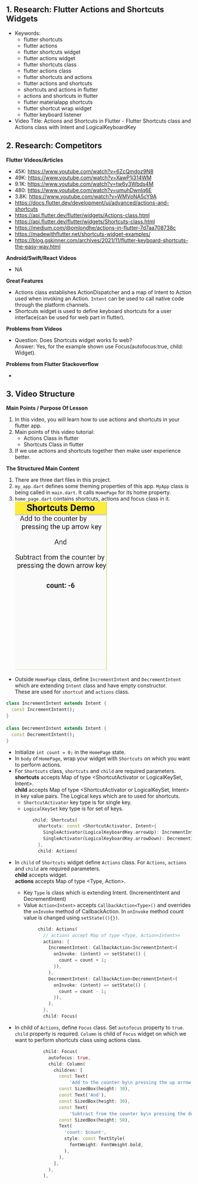 ## 1. Research: Flutter Actions and Shortcuts Widgets

- Keywords:
    - flutter shortcuts
    - flutter actions
    - flutter shortcuts widget
    - flutter actions widget
    - flutter shortcuts class
    - flutter actions class
    - flutter shortcuts and actions
    - flutter actions and shortcuts
    - shortcuts and actions in flutter
    - actions and shortcuts in flutter
    - flutter materialapp shortcuts
    - flutter shortcut wrap widget
    - flutter keyboard listener
- Video Title: Actions and Shortcuts in Flutter - Flutter Shortcuts class and Actions class with
  Intent and LogicalKeyboardKey

## 2. Research: Competitors

**Flutter Videos/Articles**

- 45K: https://www.youtube.com/watch?v=6ZcQmdoz9N8
- 49K: https://www.youtube.com/watch?v=XawP1i314WM
- 9.1K: https://www.youtube.com/watch?v=tw6y3Wbds4M
- 480: https://www.youtube.com/watch?v=umuhDwnIq6E
- 3.8K: https://www.youtube.com/watch?v=WMVoNA5cY9A
- https://docs.flutter.dev/development/ui/advanced/actions-and-shortcuts
- https://api.flutter.dev/flutter/widgets/Actions-class.html
- https://api.flutter.dev/flutter/widgets/Shortcuts-class.html
- https://medium.com/@omlondhe/actions-in-flutter-7d7aa708738c
- https://madewithflutter.net/shortcuts-widget-examples/
- https://blog.gskinner.com/archives/2021/11/flutter-keyboard-shortcuts-the-easy-way.html

**Android/Swift/React Videos**

- NA

**Great Features**

- Actions class establishes ActionDispatcher and a map of Intent to Action used when invoking an
  Action. `Intent` can be used to call native code through the platform channels.
- Shortcuts widget is used to define keyboard shortcuts for a user interface(can be used for web
  part in flutter).

**Problems from Videos**

- Question: Does Shortcuts widget works fo web?
  <br/> Answer: Yes, for the example shown use Focus(autofocus:true, child: Widget).

**Problems from Flutter Stackoverflow**

-

## 3. Video Structure

**Main Points / Purpose Of Lesson**

1. In this video, you will learn how to use actions and shortcuts in your flutter app.
2. Main points of this video tutorial:
    - Actions Class in flutter
    - Shortcuts Class in flutter
3. If we use actions and shortcuts together then make user experience better.

**The Structured Main Content**

1. There are three dart files in this project.
2. `my_app.dart` defines some theming properties of this app. `MyApp` class is being called
   in `main.dart`. It calls `HomePage` for its home property.
3. `home_page.dart` contains shortcuts, actions and focus class in it.<br/>
   ![](actions_and_shortcuts.png)<br/>

- Outside `HomePage` class, define `IncrementIntent` and `DecrementIntent` which are
  extending `Intent` class and have empty constructor.
  <br/> These are used for `shortcut` and `actions` class.

```dart
class IncrementIntent extends Intent {
  const IncrementIntent();
}

class DecrementIntent extends Intent {
  const DecrementIntent();
}
```

- Initialize `int count = 0;` in the `HomePage` state.
- In `body` of `HomePage`, wrap your widget with `Shortcuts` on which you want to perform actions.
- For `Shortcuts` class, `shortcuts` and `child` are required parameters.
  <br/>**shortcuts** accepts Map of type <ShortcutActivator or LogicalKeySet, Intent>.
  <br/>**child** accepts Map of type <ShortcutActivator or LogicalKeySet, Intent> in key value
  pairs. The Logical keys which are to used for shortcuts.
    - `ShortcutActivator` key type is for single key.
    - `LogicalKeySet` key type is for set of keys.

```dart 
          child: Shortcuts(
            shortcuts: const <ShortcutActivator, Intent>{
              SingleActivator(LogicalKeyboardKey.arrowUp): IncrementIntent(),
              SingleActivator(LogicalKeyboardKey.arrowDown): DecrementIntent(),
            },
            child: Actions(
```

- In `child` of `Shortcuts` widget define `Actions` class. For `Actions`, `actions` and `child` are
  required parameters.
  <br/>**child** accepts widget.
  <br/>**actions** accepts Map of type <Type, Action<Intent>>.
    - Key `Type` is class which is extending Intent. (IncrementIntent and DecrementIntent)
    - Value `Action<Intent>` accepts `CallbackAction<Type>()` and overrides the `onInvoke` method of
      CallbackAction. In `onInvoke` method count value is changed using `setState((){})`.

```dart 
            child: Actions(
              // actions accept Map of type <Type, Action<Intent>>
              actions: {
                IncrementIntent: CallbackAction<IncrementIntent>(
                  onInvoke: (intent) => setState(() {
                    count = count + 1;
                  }),
                ),
                DecrementIntent: CallbackAction<DecrementIntent>(
                  onInvoke: (intent) => setState(() {
                    count = count - 1;
                  }),
                ),
              },
              child: Focus(
```

- In child of `Actions`, define `Focus` class. Set `autofocus` property to `true`. `child` property
  is required. `Column` is child of `Focus` widget on which we want to perform shortcuts class using
  actions class.

```dart 
              child: Focus(
                autofocus: true,
                child: Column(
                  children: [
                    const Text(
                        'Add to the counter by\n pressing the up arrow key'),
                    const SizedBox(height: 30),
                    const Text('And'),
                    const SizedBox(height: 30),
                    const Text(
                        'Subtract from the counter by\n pressing the down arrow key'),
                    const SizedBox(height: 50),
                    Text(
                      'count: $count',
                      style: const TextStyle(
                        fontWeight: FontWeight.bold,
                      ),
                    ),
                  ],
                ),
              ),
```